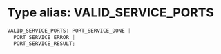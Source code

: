 # Type alias: VALID_SERVICE_PORTS

```ts
VALID_SERVICE_PORTS: PORT_SERVICE_DONE |
  PORT_SERVICE_ERROR |
  PORT_SERVICE_RESULT;
```
